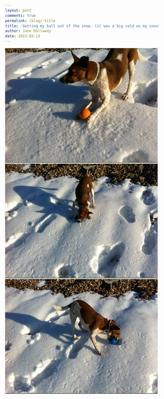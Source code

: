 ```yaml
---
layout: post
comments: true
permalink: /blog/:title
title: 'Getting my ball out of the snow. (it was a big cold on my snout)'
author: Jane Dallaway
date: 2013-03-13
---
```


<div><a href="/media/Cphoto_1.JPG"><img width="500" src="/media/Cphoto_1.JPG.500.JPG" height="374"></img></a></div><div><a href="/media/Vphoto_2.JPG"><img width="500" src="/media/Vphoto_2.JPG.500.JPG" height="374"></img></a></div><div><a href="/media/Kphoto_3.JPG"><img width="500" src="/media/Kphoto_3.JPG.500.JPG" height="374"></img></a></div>



  


  


 
    
